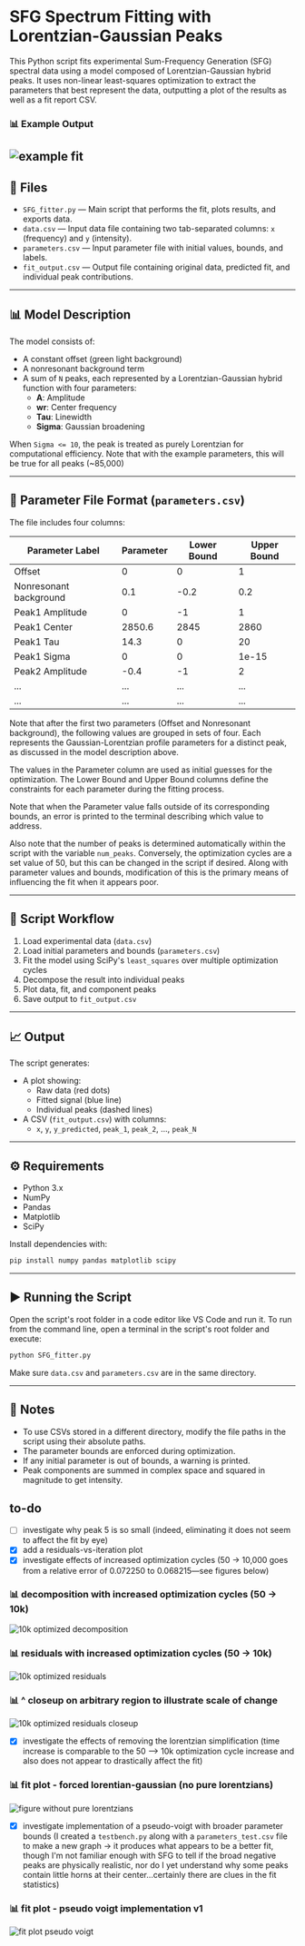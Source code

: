 # SFG Spectrum Fitting with Lorentzian-Gaussian Peaks

This Python script fits experimental Sum-Frequency Generation (SFG) spectral data using a model composed of Lorentzian-Gaussian hybrid peaks. It uses non-linear least-squares optimization to extract the parameters that best represent the data, outputting a plot of the results as well as a fit report CSV.

### 📊 Example Output

![example fit](exports/figure.png)
---

## 📁 Files

- `SFG_fitter.py` — Main script that performs the fit, plots results, and exports data.
- `data.csv` — Input data file containing two tab-separated columns: `x` (frequency) and `y` (intensity).
- `parameters.csv` — Input parameter file with initial values, bounds, and labels.
- `fit_output.csv` — Output file containing original data, predicted fit, and individual peak contributions.

---

## 📊 Model Description

The model consists of:

- A constant offset (green light background)
- A nonresonant background term
- A sum of `N` peaks, each represented by a Lorentzian-Gaussian hybrid function with four parameters:
  - **A**: Amplitude
  - **wr**: Center frequency
  - **Tau**: Linewidth
  - **Sigma**: Gaussian broadening

When `Sigma <= 10`, the peak is treated as purely Lorentzian for computational efficiency.  Note that with the example parameters, this will be true for all peaks (~85,000)

---

## 🧾 Parameter File Format (`parameters.csv`)

The file includes four columns:

| Parameter Label         | Parameter | Lower Bound | Upper Bound |
|-------------------------|-----------|-------------|-------------|
| Offset                  | 0         | 0           | 1           |
| Nonresonant background  | 0.1       | -0.2        | 0.2         |
| Peak1 Amplitude         | 0         | -1          | 1           |
| Peak1 Center            | 2850.6    | 2845        | 2860        |
| Peak1 Tau               | 14.3      | 0           | 20          |
| Peak1 Sigma             | 0         | 0           | 1e-15       |
| Peak2 Amplitude         | -0.4      | -1          | 2           |
| ...             | ...    | ...        | ...        |
| ...             | ...    | ...        | ...        |

Note that after the first two parameters (Offset and Nonresonant background), the following values are grouped in sets of four.  Each represents the Gaussian-Lorentzian profile parameters for a distinct peak, as discussed in the model description above.

The values in the Parameter column are used as initial guesses for the optimization. The Lower Bound and Upper Bound columns define the constraints for each parameter during the fitting process.

Note that when the Parameter value falls outside of its corresponding bounds, an error is printed to the terminal describing which value to address.

Also note that the number of peaks is determined automatically within the script with the variable `num_peaks`. Conversely, the optimization cycles are a set value of 50, but this can be changed in the script if desired.  Along with parameter values and bounds, modification of this is the primary means of influencing the fit when it appears poor.

---

## 🔁 Script Workflow

1. Load experimental data (`data.csv`)
2. Load initial parameters and bounds (`parameters.csv`)
3. Fit the model using SciPy's `least_squares` over multiple optimization cycles
4. Decompose the result into individual peaks
5. Plot data, fit, and component peaks
6. Save output to `fit_output.csv`

---

## 📈 Output

The script generates:

- A plot showing:
  - Raw data (red dots)
  - Fitted signal (blue line)
  - Individual peaks (dashed lines)
- A CSV (`fit_output.csv`) with columns:
  - `x`, `y`, `y_predicted`, `peak_1`, `peak_2`, ..., `peak_N`

---

## ⚙️ Requirements

- Python 3.x
- NumPy
- Pandas
- Matplotlib
- SciPy

Install dependencies with:

```bash
pip install numpy pandas matplotlib scipy
```

---

## ▶️ Running the Script

Open the script's root folder in a code editor like VS Code and run it.  To run from the command line, open a terminal in the script's root folder and execute:

```bash
python SFG_fitter.py
```

Make sure `data.csv` and `parameters.csv` are in the same directory.

---

## 🧠 Notes

- To use CSVs stored in a different directory, modify the file paths in the script using their absolute paths.
- The parameter bounds are enforced during optimization.
- If any initial parameter is out of bounds, a warning is printed.
- Peak components are summed in complex space and squared in magnitude to get intensity.

## to-do

- [ ] investigate why peak 5 is so small (indeed, eliminating it does not seem to affect the fit by eye)
- [x] add a residuals-vs-iteration plot
- [x] investigate effects of increased optimization cycles (50 -> 10,000 goes from a relative error of 0.072250 to 0.068215—see figures below)

### 📊 decomposition with increased optimization cycles (50 -> 10k)

![10k optimized decomposition](exports/figure_10k-optimized.png)


### 📊 residuals with increased optimization cycles (50 -> 10k)

![10k optimized residuals](exports/residuals_10k-optimized.png)

### 📊 ^ closeup on arbitrary region to illustrate scale of change

![10k optimized residuals closeup](exports/residuals_10k-optimized_closeup.png)

- [x] investigate the effects of removing the lorentzian simplification (time increase is comparable to the 50 --> 10k optimization cycle increase and also does not appear to drastically affect the fit)

### 📊 fit plot - forced lorentian-gaussian (no pure lorentzians)

![figure without pure lorentzians](exports/figure_no-pure-lorentzians.png)

- [x] investigate implementation of a pseudo-voigt with broader parameter bounds (I created a `testbench.py` along with a `parameters_test.csv` file to make a new graph -> it produces what appears to be a better fit, though I'm not familiar enough with SFG to tell if the broad negative peaks are physically realistic, nor do I yet understand why some peaks contain little horns at their center...certainly there are clues in the fit statistics)

### 📊 fit plot - pseudo voigt implementation v1

![fit plot pseudo voigt](exports/fit_plot_pseudo_voigt.png)